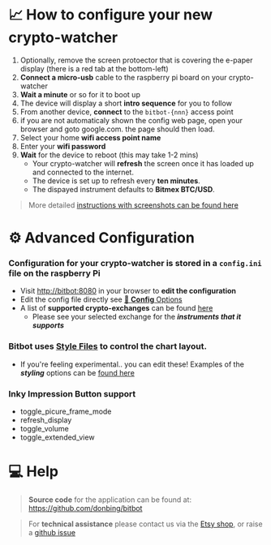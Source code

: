 # 📈 How to configure your new crypto-watcher
1. Optionally, remove the screen protoector that is covering the e-paper display (there is a red tab at the bottom-left)
2. **Connect a micro-usb** cable to the raspberry pi board on your crypto-watcher
3. **Wait a minute** or so for it to boot up
4. The device will display a short **intro sequence** for you to follow
5. From another device, **connect** to the `bitbot-{nnn}` access point 
6. if you are not automaticaly shown the config web page, open your browser and goto google.com. the page should then load.
7. Select your home **wifi access point name**
8. Enter your **wifi password**
9. **Wait** for the device to reboot (this may take 1-2 mins)
    * Your crypto-watcher will **refresh** the screen once it has loaded up and connected to the internet.
    * The device is set up to refresh every **ten minutes**. 
    * The dispayed instrument defaults to **Bitmex BTC/USD**.

> More detailed [instructions with screenshots can be found here](wifi_setup.md)

# ⚙️ Advanced Configuration
### Configuration for your crypto-watcher is stored in a `config.ini` file on the raspberry Pi 

 - Visit [http://bitbot:8080](http://bitbot:8080) in your browser to **edit the configuration**  
 - Edit the config file directly see [💾 **Config** Options](docs/config_options.md)
 - A list of **supported crypto-exchanges** can be found [here](https://github.com/ccxt/ccxt/wiki/Exchange-Markets)  
   - Please see your selected exchange for the ***instruments that it supports***

### Bitbot uses [Style Files](../config/base.mplstyle) to control the chart layout. 
 - If you're feeling experimental.. you can edit these! Examples of the ***styling*** options can be [found here](https://matplotlib.org/stable/tutorials/introductory/customizing.html#the-default-matplotlibrc-file)

### Inky Impression **Button** support
 - toggle_picure_frame_mode
 - refresh_display
 - toggle_volume
 - toggle_extended_view

# 💻 Help
> **Source code** for the application can be found at: https://github.com/donbing/bitbot  

> For **technical assistance** please contact us via the [Etsy shop](https://www.etsy.com/uk/shop/TurtlefishDesigns), or raise a [github issue](https://github.com/donbing/bitbot/issues)
